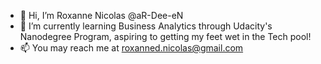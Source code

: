 - 👋 Hi, I’m Roxanne Nicolas @aR-Dee-eN
- 🌱 I’m currently learning Business Analytics through Udacity's Nanodegree Program,
     aspiring to getting my feet wet in the Tech pool!
- 📫 You may reach me at roxanned.nicolas@gmail.com

<!---
aR-Dee-eN/aR-Dee-eN is a ✨ special ✨ repository because its `README.md` (this file) appears on your GitHub profile.
You can click the Preview link to take a look at your changes.
--->

